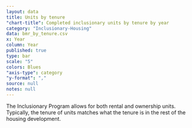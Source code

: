 ```yaml
---
layout: data
title: Units by tenure
"chart-title": Completed inclusionary units by tenure by year
category: "Inclusionary-Housing"
data: bmr_by_tenure.csv
x: Year
column: Year
published: true
type: bar
scale: "5"
colors: Blues
"axis-type": category
"y-format": ","
source: null
notes: null
---
```


The Inclusionary Program allows for both rental and ownership units. Typically, the tenure of units matches what the tenure is in the rest of the housing development.